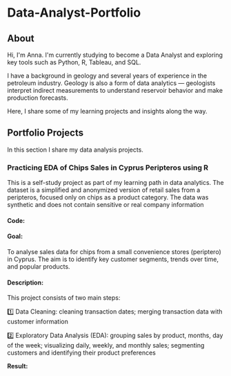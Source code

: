 # Data-Analyst-Portfolio
## About

Hi, I'm Anna. I'm currently studying to become a Data Analyst and exploring key tools such as Python, R, Tableau, and SQL.

I have a background in geology and several years of experience in the petroleum industry. Geology is also a form of data analytics — geologists interpret indirect measurements to understand reservoir behavior and make production forecasts.

Here, I share some of my learning projects and insights along the way.

## Portfolio Projects
In this section I share my data analysis projects.

### Practicing EDA of Chips Sales in Cyprus Peripteros using R
This is a self-study project as part of my learning path in data analytics. The dataset is a simplified and anonymized version of retail sales from a peripteros, focused only on chips as a product category. The data was synthetic and does not contain sensitive or real company information
#### **Code:**
#### **Goal:** 
To analyse sales data for chips from a small convenience stores (periptero) in Cyprus. The aim is to identify key customer segments, trends over time, and popular products.
#### **Description:** 
This project consists of two main steps:

1️⃣ Data Cleaning: cleaning transaction dates; merging transaction data with customer information

2️⃣ Exploratory Data Analysis (EDA): grouping sales by product, months, day of the week; visualizing daily, weekly, and monthly sales; segmenting customers and identifying their product preferences

**Result:**
